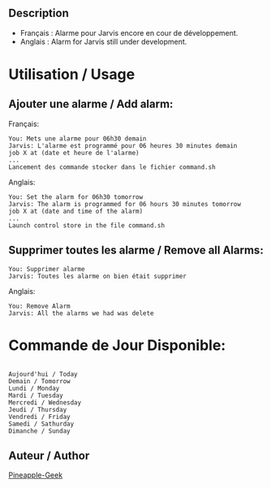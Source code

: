 ## Description
* Français : Alarme pour Jarvis encore en cour de développement.
* Anglais : Alarm for Jarvis still under development.

# Utilisation / Usage

## Ajouter une alarme / Add alarm:
Français:
```
You: Mets une alarme pour 06h30 demain
Jarvis: L'alarme est programmé pour 06 heures 30 minutes demain
job X at (date et heure de l'alarme)
...
Lancement des commande stocker dans le fichier command.sh

```
Anglais:
```
You: Set the alarm for 06h30 tomorrow
Jarvis: The alarm is programmed for 06 hours 30 minutes tomorrow
job X at (date and time of the alarm)
...
Launch control store in the file command.sh

```

## Supprimer toutes les alarme / Remove all Alarms:

```
You: Supprimer alarme
Jarvis: Toutes les alarme on bien était supprimer 

```
Anglais:
```
You: Remove Alarm
Jarvis: All the alarms we had was delete 

```

# Commande de Jour Disponible:
```

Aujourd'hui / Today
Demain / Tomorrow
Lundi / Monday
Mardi / Tuesday
Mercredi / Wednesday
Jeudi / Thursday
Vendredi / Friday
Samedi / Sathurday
Dimanche / Sunday

```

## Auteur / Author
[Pineapple-Geek](https://www.facebook.com/Pineapple.Geek)
